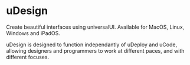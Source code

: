 <h1>uDesign</h1>

Create beautiful interfaces using universalUI. Available for MacOS, Linux, Windows and iPadOS.

uDesign is designed to function independantly of uDeploy and uCode, allowing designers and programmers to work at different paces, and with different focuses.
